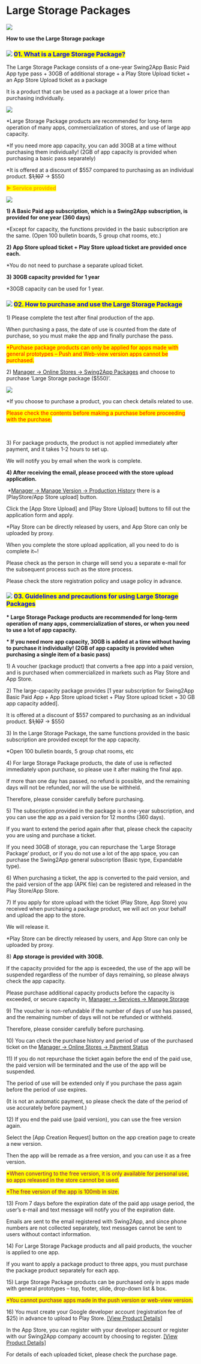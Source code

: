 # Large Storage Packages

![](https://support.swing2app.com/wp-content/uploads/2021/06/largestorage.png)

**How to use the Large Storage package**



### ![](https://wp.swing2app.co.kr/wp-content/uploads/2020/04/%EB%8B%A8%EB%9D%BD1-1.png) <mark style="color:blue;">**01. What is a Large Storage Package?**</mark>

The Large Storage Package consists of a one-year Swing2App Basic Paid App type pass + 30GB of additional storage + a Play Store Upload ticket + an App Store Upload ticket as a package

It is a product that can be used as a package at a lower price than purchasing individually.

![](https://support.swing2app.com/wp-content/uploads/2021/06/%EC%BA%A1%EC%B2%98.png)

\*Large Storage Package products are recommended for long-term operation of many apps, commercialization of stores, and use of large app capacity.

\*If you need more app capacity, you can add 30GB at a time without purchasing them individually! (2GB of app capacity is provided when purchasing a basic pass separately)

\*​​It is offered at a discount of $557 compared to purchasing as an individual product. $~~1,107~~ → $550



<mark style="color:orange;">**▶ Service provided**</mark>

![](https://support.swing2app.com/wp-content/uploads/2021/06/%EC%BA%A1%EC%B2%982.png)

**1) A Basic Paid app subscription, which is a Swing2App subscription, is provided for one year (360 days)**

\*Except for capacity, the functions provided in the basic subscription are the same. (Open 100 bulletin boards, 5 group chat rooms, etc.)

**2) App Store upload ticket + Play Store upload ticket are provided once each.**

\*You do not need to purchase a separate upload ticket.

**3) 30GB capacity provided for 1 year**

\*30GB capacity can be used for 1 year.



### ![](https://wp.swing2app.co.kr/wp-content/uploads/2020/04/%EB%8B%A8%EB%9D%BD1-1.png) <mark style="color:blue;">**02. How to purchase and use the Large Storage Package**</mark>

1\) Please complete the test after final production of the app.

When purchasing a pass, the date of use is counted from the date of purchase, so you must make the app and finally purchase the pass.

<mark style="color:red;">\*Purchase package products can only be applied for apps made with general prototypes – Push and Web-view version apps cannot be purchased.</mark>

2\) [Manager → Online Stores → Swing2App Packages](https://swing2app.com/view/shop\_list\_by\_package) and choose to purchase ‘Large Storage package ($550)’.

![](https://support.swing2app.com/wp-content/uploads/2021/06/Group-2847.png)

\*If you choose to purchase a product, you can check details related to use.

<mark style="color:red;">Please check the contents before making a purchase before proceeding with the purchase.</mark>

​

3\) For package products, the product is not applied immediately after payment, and it takes 1-2 hours to set up.

We will notify you by email when the work is complete.



**4) After receiving the email, please proceed with the store upload application.**

​ \*[Manager -> Manage Version -> Production History](https://swing2app.com/view/app\_work\_history) there is a \[PlayStore/App Store upload] button.

Click the \[App Store Upload] and \[Play Store Upload] buttons to fill out the application form and apply.

&#x20;\*Play Store can be directly released by users, and App Store can only be uploaded by proxy.



When you complete the store upload application, all you need to do is complete it\~!

Please check as the person in charge will send you a separate e-mail for the subsequent process such as the store process.

Please check the store registration policy and usage policy in advance.



### ![](https://wp.swing2app.co.kr/wp-content/uploads/2020/04/%EB%8B%A8%EB%9D%BD1-1.png) <mark style="color:blue;">**03. Guidelines and precautions for using Large Storage Packages**</mark>

​**\* Large Storage Package products are recommended for long-term operation of many apps, commercialization of stores, or when you need to use a lot of app capacity.**

**\* If you need more app capacity, 30GB is added at a time without having to purchase it individually! (2GB of app capacity is provided when purchasing a single item of a basic pass)**



1\) A voucher (package product) that converts a free app into a paid version, and is purchased when commercialized in markets such as Play Store and App Store.

2\) The large-capacity package provides \[1 year subscription for Swing2App Basic Paid App + App Store upload ticket + Play Store upload ticket + 30 GB app capacity added].

It is offered at a discount of $557 compared to purchasing as an individual product. $~~1,107~~ → $550

3\) In the Large Storage Package, the same functions provided in the basic subscription are provided except for the app capacity.

\*Open 100 bulletin boards, 5 group chat rooms, etc

4\) For large Storage Package products, the date of use is reflected immediately upon purchase, so please use it after making the final app.

If more than one day has passed, no refund is possible, and the remaining days will not be refunded, nor will the use be withheld.

Therefore, please consider carefully before purchasing.

5\) The subscription provided in the package is a one-year subscription, and you can use the app as a paid version for 12 months (360 days).

If you want to extend the period again after that, please check the capacity you are using and purchase a ticket.

If you need 30GB of storage, you can repurchase the ‘Large Storage Package’ product, or if you do not use a lot of the app space, you can purchase the Swing2App general subscription (Basic type, Expandable type).

6\) When purchasing a ticket, the app is converted to the paid version, and the paid version of the app (APK file) can be registered and released in the Play Store/App Store.

7\) If you apply for store upload with the ticket (Play Store, App Store) you received when purchasing a package product, we will act on your behalf and upload the app to the store.

We will release it.

\*Play Store can be directly released by users, and App Store can only be uploaded by proxy.

8\) **App storage is provided with 30GB.**

If the capacity provided for the app is exceeded, the use of the app will be suspended regardless of the number of days remaining, so please always check the app capacity.

Please purchase additional capacity products before the capacity is exceeded, or secure capacity in, [Manager → Services → Manage Storage](https://swing2app.com/view/storage\_manager)&#x20;

9\) The voucher is non-refundable if the number of days of use has passed, and the remaining number of days will not be refunded or withheld.

Therefore, please consider carefully before purchasing.

10\) You can check the purchase history and period of use of the purchased ticket on the [Manager → Online Stores → Payment Status](https://www.swing2app.com/view/payment\_list)&#x20;

11\) If you do not repurchase the ticket again before the end of the paid use, the paid version will be terminated and the use of the app will be suspended.

The period of use will be extended only if you purchase the pass again before the period of use expires.&#x20;

(It is not an automatic payment, so please check the date of the period of use accurately before payment.)

12\) If you end the paid use (paid version), you can use the free version again.

Select the \[App Creation Request] button on the app creation page to create a new version.

Then the app will be remade as a free version, and you can use it as a free version.

<mark style="color:purple;">\*When converting to the free version, it is only available for personal use, so apps released in the store cannot be used.</mark>

<mark style="color:purple;">\*The free version of the app is 100mb in size.</mark>&#x20;

13\) From 7 days before the expiration date of the paid app usage period, the user’s e-mail and text message will notify you of the expiration date.

Emails are sent to the email registered with Swing2App, and since phone numbers are not collected separately, text messages cannot be sent to users without contact information.

14\) For Large Storage Package products and all paid products, the voucher is applied to one app.

If you want to apply a package product to three apps, you must purchase the package product separately for each app.

15\) Large Storage Package products can be purchased only in apps made with general prototypes – top, footer, slide, drop-down list & box.

<mark style="color:purple;">\*You cannot purchase apps made in the push version or web-view version.</mark>

16\) You must create your Google developer account (registration fee of $25) in advance to upload to Play Store. [\[View Product Details\]](https://support.swing2app.com/view/swing\_notice\_detail?notice\_id=380\&notice\_type=paymentNotice)&#x20;

In the App Store, you can register with your developer account or register with our Swing2App company account by choosing to register. [\[View Product Details\]](https://support.swing2app.com/view/swing\_notice\_detail?notice\_id=381\&notice\_type=paymentNotice)&#x20;

For details of each uploaded ticket, please check the purchase page. &#x20;
